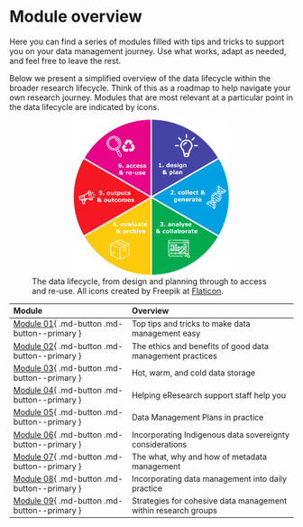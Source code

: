 # Module overview

Here you can find a series of modules filled with tips and tricks to support you on your data management journey. Use what works, adapt as needed, and feel free to leave the rest.  

Below we present a simplified overview of the data lifecycle within the broader research lifecycle. Think of this as a roadmap to help navigate your own research journey. Modules that are most relevant at a particular point in the data lifecycle are indicated by icons.  

<figure>
  <center><img src="../figures/research-lifecycle-v3.png" alt="The Data Lifecycle" style="width:65%" class="center"></center>
  <figcaption>
    The data lifecycle, from design and planning through to access and re-use. All icons created by Freepik at <a href="https://www.flaticon.com/free-icons/">Flaticon</a>.
   <!--<p> <span style="font-size: 11px"> All icons created by Freepik at <a href="https://www.flaticon.com/free-icons/">Flaticon</a>.</span></p>-->
  </figcaption>
</figure>

| Module | Overview | 
|:--|:--|
| [Module 01](https://genomicsaotearoa.github.io/data-management-resources/modules/module01/){ .md-button .md-button--primary } | Top tips and tricks to make data management easy |
| [Module 02](https://genomicsaotearoa.github.io/data-management-resources/modules/module02/){ .md-button .md-button--primary } | The ethics and benefits of good data management practices |
| [Module 03](https://genomicsaotearoa.github.io/data-management-resources/modules/module03/){ .md-button .md-button--primary } | Hot, warm, and cold data storage |
| [Module 04](https://genomicsaotearoa.github.io/data-management-resources/modules/module04/){ .md-button .md-button--primary } | Helping eResearch support staff help you |
| [Module 05](https://genomicsaotearoa.github.io/data-management-resources/modules/module05/){ .md-button .md-button--primary } | Data Management Plans in practice |   
| [Module 06](https://genomicsaotearoa.github.io/data-management-resources/modules/module06/){ .md-button .md-button--primary } | Incorporating Indigenous data sovereignty considerations |
| [Module 07](https://genomicsaotearoa.github.io/data-management-resources/modules/module07/){ .md-button .md-button--primary } | The what, why and how of metadata management |
| [Module 08](https://genomicsaotearoa.github.io/data-management-resources/modules/module08/){ .md-button .md-button--primary } | Incorporating data management into daily practice |
| [Module 09](https://genomicsaotearoa.github.io/data-management-resources/modules/module09/){ .md-button .md-button--primary } | Strategies for cohesive data management within research groups |
